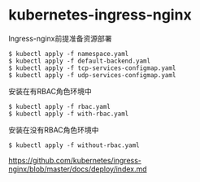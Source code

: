 # kubernetes-ingress-nginx

Ingress-nginx前提准备资源部署

    $ kubectl apply -f namespace.yaml
    $ kubectl apply -f default-backend.yaml
    $ kubectl apply -f tcp-services-configmap.yaml 
    $ kubectl apply -f udp-services-configmap.yaml

安装在有RBAC角色环境中

    $ kubectl apply -f rbac.yaml 
    $ kubectl apply -f with-rbac.yaml

安装在没有RBAC角色环境中

    $ kubectl apply -f without-rbac.yaml

https://github.com/kubernetes/ingress-nginx/blob/master/docs/deploy/index.md
